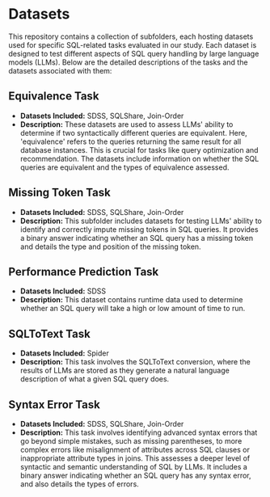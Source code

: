 # Datasets

This repository contains a collection of subfolders, each hosting datasets used for specific SQL-related tasks evaluated in our study. Each dataset is designed to test different aspects of SQL query handling by large language models (LLMs). Below are the detailed descriptions of the tasks and the datasets associated with them:

## Equivalence Task

- **Datasets Included:** SDSS, SQLShare, Join-Order
- **Description:** These datasets are used to assess LLMs' ability to determine if two syntactically different queries are equivalent. Here, 'equivalence' refers to the queries returning the same result for all database instances. This is crucial for tasks like query optimization and recommendation. The datasets include information on whether the SQL queries are equivalent and the types of equivalence assessed.

## Missing Token Task

- **Datasets Included:** SDSS, SQLShare, Join-Order
- **Description:** This subfolder includes datasets for testing LLMs' ability to identify and correctly impute missing tokens in SQL queries. It provides a binary answer indicating whether an SQL query has a missing token and details the type and position of the missing token.

## Performance Prediction Task

- **Datasets Included:** SDSS
- **Description:** This dataset contains runtime data used to determine whether an SQL query will take a high or low amount of time to run.

## SQLToText Task

- **Datasets Included:** Spider
- **Description:** This task involves the SQLToText conversion, where the results of LLMs are stored as they generate a natural language description of what a given SQL query does.

## Syntax Error Task

- **Datasets Included:** SDSS, SQLShare, Join-Order
- **Description:** This task involves identifying advanced syntax errors that go beyond simple mistakes, such as missing parentheses, to more complex errors like misalignment of attributes across SQL clauses or inappropriate attribute types in joins. This assesses a deeper level of syntactic and semantic understanding of SQL by LLMs. It includes a binary answer indicating whether an SQL query has any syntax error, and also details the types of errors.
